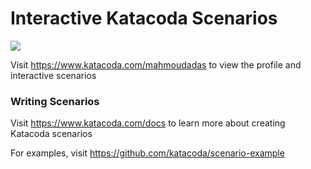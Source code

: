 # Interactive Katacoda Scenarios

[![](http://shields.katacoda.com/katacoda/mahmoudadas/count.svg)](https://www.katacoda.com/mahmoudadas "Get your profile on Katacoda.com")

Visit https://www.katacoda.com/mahmoudadas to view the profile and interactive scenarios

### Writing Scenarios
Visit https://www.katacoda.com/docs to learn more about creating Katacoda scenarios

For examples, visit https://github.com/katacoda/scenario-example
